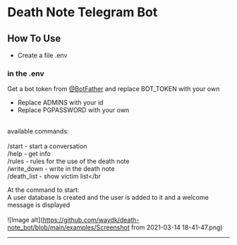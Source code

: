 # Death Note Telegram Bot 

## How To Use 
- Create a file .env 
### in the .env 
 Get a bot token from [@BotFather](http://telegram.me/BotFather) and replace BOT_TOKEN with your own
- Replace ADMINS with your id 
- Replace PGPASSWORD with your own

<br>available commands:</br>
<br>/start - start a conversation</br>
/help - get info
<br>/rules - rules for the use of the death note</br>
/write_down - write in the death note
<br>/death_list - show victim list</br

At the command to start:
<br>A user database is created and the user is added to it and a welcome message is displayed</br>
<br>![Image alt](https://github.com/waydk/death-note_bot/blob/main/examples/Screenshot from 2021-03-14 18-41-47.png)</br>
***
